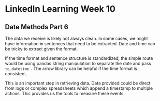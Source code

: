 # LinkedIn Learning Week 10

## Date Methods Part 6

The data we receive is likely not always clean. In some cases, we might have information in sentences that need to be extracted. Date and time can be tricky to extract given the format. 

If the time format and sentence structure is standardized, the simple route would be using pandas string manipulation to separate the date and pass <code> to_datetime </code>. The arrow library can be helpful if the time format is consistent. 

This is an important step in retrieving data. Data provided could be direct from logs or complex spreadsheets which append a timestamp to multiple actions. This provides us the tools to measure these events. 

